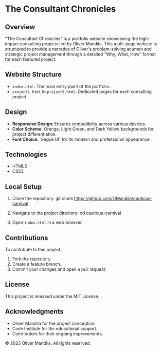 # The Consultant Chronicles

## Overview

"The Consultant Chronicles" is a portfolio website showcasing the high-impact consulting projects led by Oliver Mandila. This multi-page website is structured to provide a narrative of Oliver's problem-solving acumen and strategic project management through a detailed "Why, What, How" format for each featured project.

## Website Structure

- `index.html`: The main entry point of the portfolio.
- `project1.html` to `project5.html`: Dedicated pages for each consulting project.

## Design

- **Responsive Design**: Ensures compatibility across various devices.
- **Color Scheme**: Orange, Light Green, and Dark Yellow backgrounds for project differentiation.
- **Font Choice**: 'Segoe UI' for its modern and professional appearance.

## Technologies

- HTML5
- CSS3

## Local Setup

1. Clone the repository:
git clone https://github.com/OMandila/cautious-carnival

2. Navigate to the project directory:
cd cautious-carnival

3. Open `index.html` in a web browser.

## Contributions

To contribute to this project:

1. Fork the repository.
2. Create a feature branch.
3. Commit your changes and open a pull request.

## License

This project is released under the MIT License.

## Acknowledgments

- Oliver Mandila for the project conception.
- Code Institute for the educational support.
- Contributors for their ongoing improvements.

© 2023 Oliver Mandila. All rights reserved.
